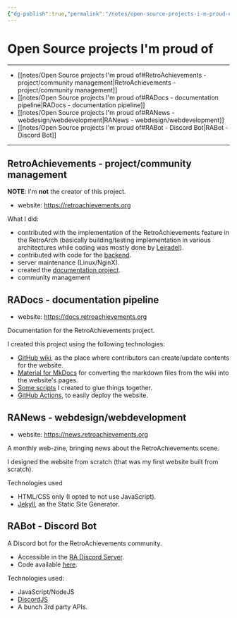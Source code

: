 ```yaml
---
{"dg-publish":true,"permalink":"/notes/open-source-projects-i-m-proud-of/","dgHomeLink":true,"dgPassFrontmatter":false,"dgShowBacklinks":true,"dgShowLocalGraph":false}
---
```


# Open Source projects I'm proud of

---

- [[notes/Open Source projects I'm proud of#RetroAchievements - project/community management|RetroAchievements - project/community management]]
- [[notes/Open Source projects I'm proud of#RADocs - documentation pipeline|RADocs - documentation pipeline]]
- [[notes/Open Source projects I'm proud of#RANews - webdesign/webdevelopment|RANews - webdesign/webdevelopment]]
- [[notes/Open Source projects I'm proud of#RABot - Discord Bot|RABot - Discord Bot]]

---


## RetroAchievements - project/community management

**NOTE**: I'm **not** the creator of this project.

- website: <https://retroachievements.org>

What I did:

- contributed with the implementation of the RetroAchievements feature in the RetroArch (basically building/testing implementation in various architectures while coding was mostly done by [Leiradel](https://github.com/leiradel)).
- contributed with code for the [backend](https://github.com/RetroAchievements/RAWeb).
- server maintenance (Linux/NginX).
- created the [documentation project](https://docs.retroachievements.org/).
- community management


## RADocs - documentation pipeline

- website: <https://docs.retroachievements.org>

Documentation for the RetroAchievements project.

I created this project using the following technologies:

- [GitHub wiki](https://github.com/RetroAchievements/docs/wiki/), as the place where contributors can create/update contents for the website.
- [Material for MkDocs](https://squidfunk.github.io/mkdocs-material/) for converting the markdown files from the wiki into the website's pages.
- [Some scripts](https://github.com/RetroAchievements/docs) I created to glue things together.
- [GitHub Actions](https://github.com/RetroAchievements/docs/blob/master/.github/workflows/deploy-radocs.yml), to easily deploy the website.


## RANews - webdesign/webdevelopment

- website: <https://news.retroachievements.org>

A monthly web-zine, bringing news about the RetroAchievements scene.

I designed the website from scratch (that was my first website built from scratch).

Technologies used

- HTML/CSS only (I opted to not use JavaScript).
- [Jekyll](https://jekyllrb.com/), as the Static Site Generator.


## RABot - Discord Bot

A Discord bot for the RetroAchievements community.

- Accessible in the [RA Discord Server](https://discord.gg/dq2E4hE).
- Code available [here](https://github.com/RetroAchievements/RABot).

Technologies used:

- JavaScript/NodeJS
- [DiscordJS](https://discord.js.org/#/)
- A bunch 3rd party APIs.
